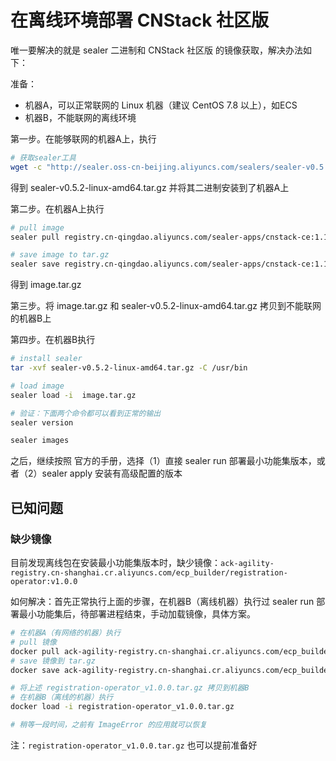 # 在离线环境部署 CNStack 社区版

唯一要解决的就是 sealer 二进制和 CNStack 社区版 的镜像获取，解决办法如下：

准备：

* 机器A，可以正常联网的 Linux 机器（建议 CentOS 7.8 以上），如ECS
* 机器B，不能联网的离线环境

第一步。在能够联网的机器A上，执行 

```bash
# 获取sealer工具
wget -c "http://sealer.oss-cn-beijing.aliyuncs.com/sealers/sealer-v0.5.2-linux-amd64.tar.gz" && tar -xvf sealer-v0.5.2-linux-amd64.tar.gz -C /usr/bin
```

得到 sealer-v0.5.2-linux-amd64.tar.gz 并将其二进制安装到了机器A上

第二步。在机器A上执行

```bash
# pull image
sealer pull registry.cn-qingdao.aliyuncs.com/sealer-apps/cnstack-ce:1.1.0

# save image to tar.gz
sealer save registry.cn-qingdao.aliyuncs.com/sealer-apps/cnstack-ce:1.1.0 -o image.tar.gz
```

得到 image.tar.gz

第三步。将 image.tar.gz 和  sealer-v0.5.2-linux-amd64.tar.gz  拷贝到不能联网的机器B上

第四步。在机器B执行

```bash
# install sealer
tar -xvf sealer-v0.5.2-linux-amd64.tar.gz -C /usr/bin

# load image
sealer load -i  image.tar.gz

# 验证：下面两个命令都可以看到正常的输出
sealer version

sealer images
```

之后，继续按照 官方的手册，选择（1）直接 sealer run 部署最小功能集版本，或者（2）sealer apply 安装有高级配置的版本

## 已知问题

### 缺少镜像

目前发现离线包在安装最小功能集版本时，缺少镜像：`ack-agility-registry.cn-shanghai.cr.aliyuncs.com/ecp_builder/registration-operator:v1.0.0`

如何解决：首先正常执行上面的步骤，在机器B（离线机器）执行过 sealer run 部署最小功能集后，待部署进程结束，手动加载镜像，具体方案。

```bash
# 在机器A（有网络的机器）执行
# pull 镜像
docker pull ack-agility-registry.cn-shanghai.cr.aliyuncs.com/ecp_builder/registration-operator:v1.0.0
# save 镜像到 tar.gz
docker save ack-agility-registry.cn-shanghai.cr.aliyuncs.com/ecp_builder/registration-operator:v1.0.0 -o registration-operator_v1.0.0.tar.gz

# 将上述 registration-operator_v1.0.0.tar.gz 拷贝到机器B
# 在机器B（离线的机器）执行
docker load -i registration-operator_v1.0.0.tar.gz

# 稍等一段时间，之前有 ImageError 的应用就可以恢复
```

注：`registration-operator_v1.0.0.tar.gz` 也可以提前准备好
